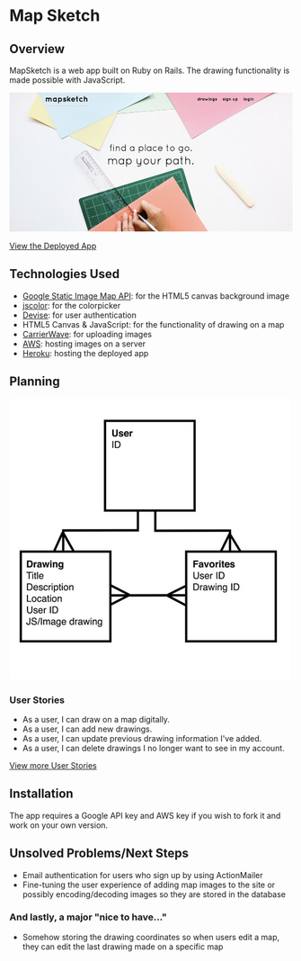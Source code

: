 # Map Sketch

## Overview
MapSketch is a web app built on Ruby on Rails. The drawing functionality is made possible with JavaScript.

[![Screenshot](screenshot.jpg)](https://nameless-castle-46609.herokuapp.com/)

[View the Deployed App](https://nameless-castle-46609.herokuapp.com/)

## Technologies Used
* [Google Static Image Map API](https://developers.google.com/maps/documentation/static-maps/): for the HTML5 canvas background image
* [jscolor](http://jscolor.com/): for the colorpicker
* [Devise](https://github.com/plataformatec/devise): for user authentication
* HTML5 Canvas & JavaScript: for the functionality of drawing on a map
* [CarrierWave](https://github.com/carrierwaveuploader/carrierwave): for uploading images
* [AWS](https://aws.amazon.com/): hosting images on a server
* [Heroku](http://www.heroku.com/): hosting the deployed app


## Planning
![ERD](erd.jpg)

### User Stories
* As a user, I can draw on a map digitally.
* As a user, I can add new drawings.
* As a user, I can update previous drawing information I've added.
* As a user, I can delete drawings I no longer want to see in my account.

[View more User Stories](planning/user_stories.md)

## Installation
The app requires a Google API key and AWS key if you wish to fork it and work on your own version.

## Unsolved Problems/Next Steps
* Email authentication for users who sign up by using ActionMailer
* Fine-tuning the user experience of adding map images to the site or possibly encoding/decoding images so they are stored in the database

### And lastly, a major "nice to have..."
* Somehow storing the drawing coordinates so when users edit a map, they can edit the last drawing made on a specific map
